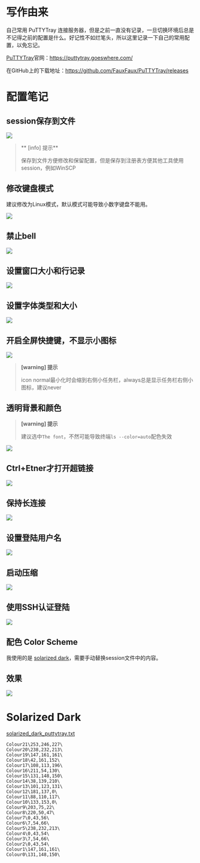 # 写作由来

自己常用 PuTTYTray 连接服务器，但是之前一直没有记录，一旦切换环境后总是不记得之前的配置是什么。好记性不如烂笔头，所以这里记录一下自己的常用配置，以免忘记。

[PuTTYTray](https://puttytray.goeswhere.com/)官网：https://puttytray.goeswhere.com/

在GitHub上的下载地址：https://github.com/FauxFaux/PuTTYTray/releases

# 配置笔记

## session保存到文件

![](../images/putty_tray/1_sessions.png)

> ** [info] 提示**
>
> 保存到文件方便修改和保留配置，但是保存到注册表方便其他工具使用session，例如WinSCP

## 修改键盘模式

建议修改为Linux模式，默认模式可能导致小数字键盘不能用。

![](../images/putty_tray/2_keyboard.png)

## 禁止bell

![](../images/putty_tray/3_bell_disable.png)

## 设置窗口大小和行记录

![](../images/putty_tray/4_size_and_line.png)

## 设置字体类型和大小

![](../images/putty_tray/5_font.png)

## 开启全屏快捷键，不显示小图标

![](../images/putty_tray/6_behaviour.png)

> **[warning] 提示**
> 
> icon normal最小化时会缩到右侧小任务栏，always总是显示任务栏右侧小图标，建议never

## 透明背景和颜色

> **[warning] 提示**
> 
> 建议选中`The font`，不然可能导致终端`ls --color=auto`配色失效

![](../images/putty_tray/7_colours.png)

## Ctrl+Etner才打开超链接

![](../images/putty_tray/8_hyperlinks.png)

## 保持长连接

![](../images/putty_tray/9_keepalives.png)

## 设置登陆用户名

![](../images/putty_tray/10_login_username.png)

## 启动压缩

![](../images/putty_tray/11_compression.png)

## 使用SSH认证登陆

![](../images/putty_tray/12_pem.png)

## 配色 Color Scheme

我使用的是 [solarized dark](https://github.com/altercation/solarized/tree/master/putty-colors-solarized)，需要手动替换session文件中的内容。

## 效果

![](../images/putty_tray/13_xiaoguo.png)

# Solarized Dark

[solarized_dark_puttytray.txt](https://github.com/altercation/solarized/blob/master/putty-colors-solarized/solarized_dark_puttytray.txt) 

    Colour21\253,246,227\
    Colour20\238,232,213\
    Colour19\147,161,161\
    Colour18\42,161,152\
    Colour17\108,113,196\
    Colour16\211,54,130\
    Colour15\131,148,150\
    Colour14\38,139,210\
    Colour13\101,123,131\
    Colour12\181,137,0\
    Colour11\88,110,117\
    Colour10\133,153,0\
    Colour9\203,75,22\
    Colour8\220,50,47\
    Colour7\0,43,56\
    Colour6\7,54,66\
    Colour5\238,232,213\
    Colour4\0,43,54\
    Colour3\7,54,66\
    Colour2\0,43,54\
    Colour1\147,161,161\
    Colour0\131,148,150\
